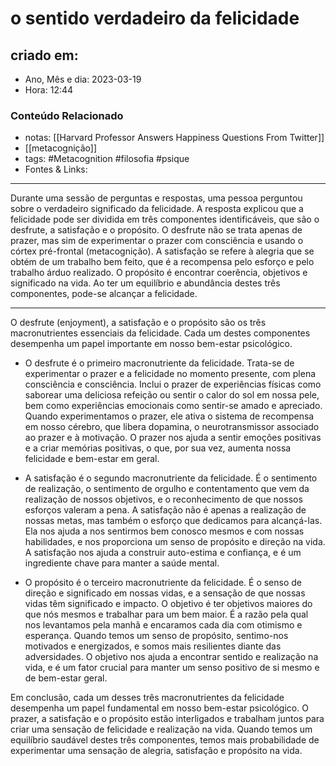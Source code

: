 # o sentido verdadeiro da felicidade

## criado em: 

- Ano, Mês e dia: 2023-03-19
- Hora: 12:44

### Conteúdo Relacionado

- notas: [[Harvard Professor Answers Happiness Questions From Twitter]]
- [[metacognição]]
- tags: #Metacognition #filosofia #psique 
- Fontes & Links: 
---

Durante uma sessão de perguntas e respostas, uma pessoa perguntou sobre o verdadeiro significado da felicidade. A resposta explicou que a felicidade pode ser dividida em três componentes identificáveis, que são o desfrute, a satisfação e o propósito. O desfrute não se trata apenas de prazer, mas sim de experimentar o prazer com consciência e usando o córtex pré-frontal (metacognição). A satisfação se refere à alegria que se obtém de um trabalho bem feito, que é a recompensa pelo esforço e pelo trabalho árduo realizado. O propósito é encontrar coerência, objetivos e significado na vida. Ao ter um equilíbrio e abundância destes três componentes, pode-se alcançar a felicidade.

---

O desfrute (enjoyment), a satisfação e o propósito são os três macronutrientes essenciais da felicidade. Cada um destes componentes desempenha um papel importante em nosso bem-estar psicológico.

- O desfrute é o primeiro macronutriente da felicidade. Trata-se de experimentar o prazer e a felicidade no momento presente, com plena consciência e consciência. Inclui o prazer de experiências físicas como saborear uma deliciosa refeição ou sentir o calor do sol em nossa pele, bem como experiências emocionais como sentir-se amado e apreciado. Quando experimentamos o prazer, ele ativa o sistema de recompensa em nosso cérebro, que libera dopamina, o neurotransmissor associado ao prazer e à motivação. O prazer nos ajuda a sentir emoções positivas e a criar memórias positivas, o que, por sua vez, aumenta nossa felicidade e bem-estar em geral.

- A satisfação é o segundo macronutriente da felicidade. É o sentimento de realização, o sentimento de orgulho e contentamento que vem da realização de nossos objetivos, e o reconhecimento de que nossos esforços valeram a pena. A satisfação não é apenas a realização de nossas metas, mas também o esforço que dedicamos para alcançá-las. Ela nos ajuda a nos sentirmos bem conosco mesmos e com nossas habilidades, e nos proporciona um senso de propósito e direção na vida. A satisfação nos ajuda a construir auto-estima e confiança, e é um ingrediente chave para manter a saúde mental.

- O propósito é o terceiro macronutriente da felicidade. É o senso de direção e significado em nossas vidas, e a sensação de que nossas vidas têm significado e impacto. O objetivo é ter objetivos maiores do que nós mesmos e trabalhar para um bem maior. É a razão pela qual nos levantamos pela manhã e encaramos cada dia com otimismo e esperança. Quando temos um senso de propósito, sentimo-nos motivados e energizados, e somos mais resilientes diante das adversidades. O objetivo nos ajuda a encontrar sentido e realização na vida, e é um fator crucial para manter um senso positivo de si mesmo e de bem-estar geral.

Em conclusão, cada um desses três macronutrientes da felicidade desempenha um papel fundamental em nosso bem-estar psicológico. O prazer, a satisfação e o propósito estão interligados e trabalham juntos para criar uma sensação de felicidade e realização na vida. Quando temos um equilíbrio saudável destes três componentes, temos mais probabilidade de experimentar uma sensação de alegria, satisfação e propósito na vida.
